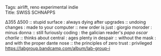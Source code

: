 Tags: airlift, reno experimental indie       
Title: SWISS SCHNAPPS
  
∆355 ∆500 :: stupid surface : always dying after upgrades :: undoing changes : made to your computer :: new order is just : giorgio moroder : minus donna :: still furiously coding : the galician reader's _papa oscar charlie_ :: thinks about central : ages plenty in despair :: without the mask : and with the proper dante nose :: the principles of zero trust : privileged
<https://labgroup.bandcamp.com/album/lab-group-i>  
